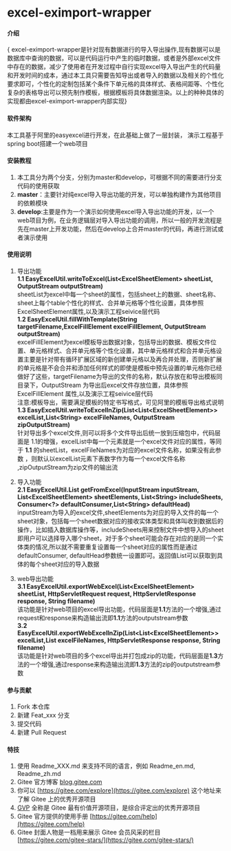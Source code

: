 # excel-eximport-wrapper

#### 介绍
{
excel-eximport-wrapper是针对现有数据进行的导入导出操作,现有数据可以是数据库中查询的数据，可以是代码运行中产生的临时数据，或者是外部excel文件中存在的数据，减少了使用者在开发过程中自行实现excel导入导出产生的代码量和开发时间的成本，通过本工具只需要告知导出或者导入的数据以及相关的个性化要求即可，个性化的定制包括某个条件下单元格的具体样式、表格间距等、个性化复杂的表格导出可以预先制作模板，根据模板将具体数据渲染。以上的种种具体的实现都由excel-eximport-wrapper内部实现}

#### 软件架构
本工具基于阿里的easyexcel进行开发，在此基础上做了一层封装，
演示工程基于spring boot搭建一个web项目


#### 安装教程

1.  本工具分为两个分支，分别为master和develop，可根据不同的需要进行分支代码的使用获取
2.  **master**：主要针对纯excel导入导出功能的开发，可以单独构建作为其他项目的依赖模块
3.  **develop**:主要是作为一个演示如何使用excel导入导出功能的开发，以一个web项目为例，在业务逻辑层对导入导出功能的调用，所以一般的开发流程是先在master上开发功能，然后在develop上合并master的代码，再进行测试或者演示使用

#### 使用说明

1.  导出功能  
**1.1 EasyExcelUtil.writeToExcel(List\<ExcelSheetElement\> sheetList, OutputStream outputStream)**  
sheetList为excel中每一个sheet的属性，包括sheet上的数据、sheet名称、sheet上每个table个性化的样式、合并单元格等个性化设置，具体参照ExcelSheetElement属性,以及演示工程seivice层代码  
**1.2 EasyExcelUtil.fillWithTemplate(String targetFilename,ExcelFillElement excelFillElement, OutputStream outputStream)**  
excelFillElement为excel模板导出数据对象，包括导出的数据、模板文件位置、单元格样式、合并单元格等个性化设置，其中单元格样式和合并单元格设置主要是针对带有循环扩展区域的新创建单元格以及再合并处理，否则新扩展的单元格是不会合并和添加任何样式的即使是模板中预先设置的单元格你已经做好了这些，targetFilename为导出的文件的名称，默认存放在和导出模板同目录下，OutputStream 为导出后excel文件存放位置，具体参照ExcelFillElement 属性,以及演示工程seivice层代码  
 <kbd>注意</kbd>:模板导出，需要满足模板的特定书写格式，可见阿里的模板导出格式说明  
**1.3 EasyExcelUtil.writeToExcelInZip(List\<List\<ExcelSheetElement\>\> excelList,List\<String\> excelFileNames, OutputStream zipOutputStream)**  
针对导出多个excel文件,则可以将多个文件导出后统一放到压缩包中，代码层面是 1.1的增强，excelList中每一个元素就是一个excel文件对应的属性，等同于 **1.1** 的sheetList，excelFileNames为对应的excel文件名称，如果没有此参数 ，则默认以excelList元素下表数字作为每一个excel文件名称 ,zipOutputStream为zip文件的输出流
2.  导入功能  
**2.1 EasyExcelUtil.List<ExcelSheetElement> getFromExcel(InputStream inputStream, List\<ExcelSheetElement\> sheetElements, List\<String\> includeSheets, Consumer\<?\> defaultConsumer,List\<String\> defaultHead)**  
inputStream为导入的excel文件,sheetElements为对应的导入文件的每一个sheet对象，包括每一个sheet数据对应的接收实体类型和具体叫收到数据后的操作，比如插入数据库操作等，includeSheets用来控制文件中想导入的sheet即用户可以选择导入哪个sheet，对于多个sheet可能会存在对应的是同一个实体类的情况,所以就不需要重复设置每一个sheet对应的属性而是通过defaultConsumer, defaultHead参数统一设置即可。返回值List<ExcelSheetElement>可以获取到具体的每个sheet对应的导入数据

3.  web导出功能  
**3.1 EasyExcelUtil.exportWebExcel(List\<ExcelSheetElement\> sheetList, HttpServletRequest request, HttpServletResponse response, String filename)**  
该功能是针对web项目的excel导出功能，代码层面是**1.1**方法的一个增强,通过request和response来构造输出流即**1.1**方法的outputstream参数  
**3.2 EasyExcelUtil.exportWebExcelInZip(List\<List\<ExcelSheetElement\>\> excelList,List<String> excelFileNames, HttpServletResponse response, String filename)**  
该功能是针对web项目的多个excel导出并打包成zip的功能，代码层面是**1.3**方法的一个增强,通过response来构造输出流即**1.3**方法的zip的outputstream参数  


#### 参与贡献

1.  Fork 本仓库
2.  新建 Feat_xxx 分支
3.  提交代码
4.  新建 Pull Request


#### 特技

1.  使用 Readme\_XXX.md 来支持不同的语言，例如 Readme\_en.md, Readme\_zh.md
2.  Gitee 官方博客 [blog.gitee.com](https://blog.gitee.com)
3.  你可以 [https://gitee.com/explore](https://gitee.com/explore) 这个地址来了解 Gitee 上的优秀开源项目
4.  [GVP](https://gitee.com/gvp) 全称是 Gitee 最有价值开源项目，是综合评定出的优秀开源项目
5.  Gitee 官方提供的使用手册 [https://gitee.com/help](https://gitee.com/help)
6.  Gitee 封面人物是一档用来展示 Gitee 会员风采的栏目 [https://gitee.com/gitee-stars/](https://gitee.com/gitee-stars/)
